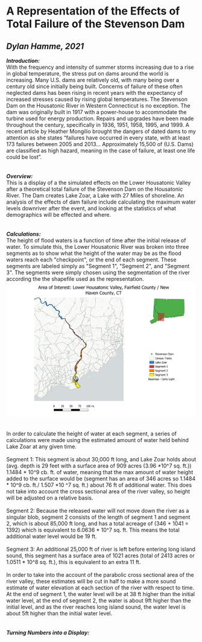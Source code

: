 # A Representation of the Effects of Total Failure of the Stevenson Dam
## *Dylan Hamme, 2021*

***Introduction:***
<br>
With the frequency and intensity of summer storms increasing due to a rise in global temperature, the stress put on dams around the world is increasing. Many U.S. dams are relatively old, with many being over a century old since initially being built. Concerns of failure of these often neglected dams has been rising in recent years with the expectancy of increased stresses caused by rising global temperatures. The Stevenson Dam on the Housatonic River in Western Connecticut is no exception. The dam was originally built in 1917 with a power-house to accommodate the turbine used for energy production. Repairs and upgrades have been made throughout the century, specifically in 1936, 1951, 1958, 1995, and 1999. A recent article by Heather Mongilio brought the dangers of dated dams to my attention as she states “failures have occurred in every state, with at least 173 failures between 2005 and 2013… Approximately 15,500 of (U.S. Dams) are classified as high hazard, meaning in the case of failure, at least one life could be lost”.
<br>
<br>
<br>
***Overview:***
<br>
This is a display of a the simulated effects on the Lower Housatonic Valley after a theoretical total failure of the Stevenson Dam on the Housatonic River. The Dam creates Lake Zoar, a Lake with 27 Miles of shoreline. An analysis of the effects of dam failure include calculating the maximum water levels downriver after the event, and looking at the statistics of what demographics will be effected and where.
<br>
<br>
<br>
***Calculations:***
<br>
The height of flood waters is a function of time after the initial release of water. To simulate this, the Lower Housatonic River was broken into three segments as to show what the height of the water may be as the flood waters reach each "checkpoint", or the end of each segment. These segments are labeled simply as "Segment 1", "Segment 2", and "Segment 3". The segments were simply chosen using the segmentation of the river according the the shapefile used as the representation. 
<br>
<a href="Files/RiverOverview.pdf"><img src="Files/RiverOverview.pdf"><a/>
<br>
<br>
<br>
In order to calculate the height of water at each segment, a series of calculations were made using the estimated amount of water held behind Lake Zoar at any given time.
	<br>
	<br>
	Segment 1: This segment is about 30,000 ft long, and Lake Zoar holds about (avg. depth is 29 feet with a surface area of 909 acres (3.96 *10^7 sq. ft.)) 1.1484 * 10^9 cb. ft. of water, meaning that the max amount of water height added to the surface would be (segment has an area of 346 acres so 1.1484 * 10^9 cb. ft./ 1.507 *10 ^7 sq. ft.) about 76 ft of additional water. This does not take into account the cross sectional area of the river valley, so height will be adjusted on a relative basis. 
	<br>
	<br>
	Segment 2: Because the released water will not move down the river as a singular blob, segment 2 consists of the length of segment 1 and segment 2, which is about 85,000 ft long, and has a total acreage of (346 + 1041 = 1392) which is equivalent to 6.0636 * 10^7 sq. ft. This means the total additional water level would be 19 ft.
	<br>
	<br>
	Segment 3: An additional 25,000 ft of river is left before entering long island sound, this segment has a surface area of 1021 acres (total of 2413 acres or 1.0511 * 10^8 sq. ft.), this is equivalent to an extra 11 ft.
	<br>
	<br>
	In order to take into the account of the parabolic cross sectional area of the river valley, these estimates will be cut in half to make a more sound estimate of water elevation at each section of the river with respect to time. At the end of segment 1, the water level will be at 38 ft higher than the initial water level, at the end of segment 2, the water is about 9ft higher than the initial level, and as the river reaches long island sound, the water level is about 5ft higher than the initial water level. 
<br>
<br>
<br>
***Turning Numbers into a Display:***
<br>
